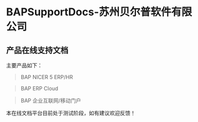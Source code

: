# BAPSupportDocs-苏州贝尔普软件有限公司

## 产品在线支持文档

主要产品如下：

> BAP NICER 5 ERP/HR

> BAP ERP Cloud

> BAP 企业互联网/移动门户

本在线文档平台目前处于测试阶段，如有建议欢迎反馈！
